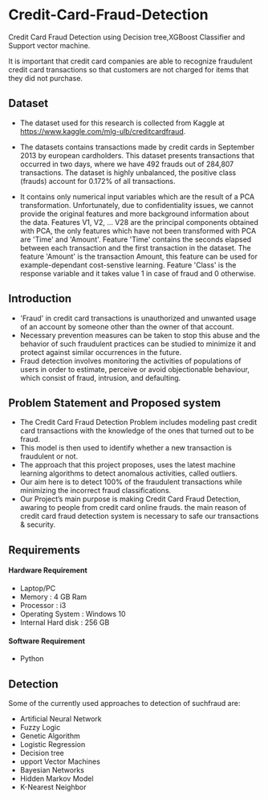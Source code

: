 # Credit-Card-Fraud-Detection
Credit Card Fraud Detection using Decision tree,XGBoost Classifier and Support vector machine.

It is important that credit card companies are able to recognize fraudulent credit card transactions so that customers are not charged for items that they did not purchase.

## Dataset
- The dataset used for this research is collected from Kaggle at https://www.kaggle.com/mlg-ulb/creditcardfraud.

- The datasets contains transactions made by credit cards in September 2013 by european cardholders. This dataset presents transactions that occurred in two days, where we have 492 frauds out of 284,807 transactions. The dataset is highly unbalanced, the positive class (frauds) account for 0.172% of all transactions.

- It contains only numerical input variables which are the result of a PCA transformation. Unfortunately, due to confidentiality issues, we cannot provide the original features and more background information about the data. Features V1, V2, … V28 are the principal components obtained with PCA, the only features which have not been transformed with PCA are 'Time' and 'Amount'. Feature 'Time' contains the seconds elapsed between each transaction and the first transaction in the dataset. The feature 'Amount' is the transaction Amount, this feature can be used for example-dependant cost-senstive learning. Feature 'Class' is the response variable and it takes value 1 in case of fraud and 0 otherwise.

## Introduction

- 'Fraud' in credit card transactions is unauthorized and unwanted usage of an account by someone other than the owner of that account.
- Necessary prevention measures can be taken to stop this abuse and the behavior of such fraudulent practices can be studied to minimize it and protect against similar occurrences in the future.
- Fraud detection involves monitoring the activities of populations of users in order to estimate, perceive or avoid objectionable behaviour, which consist of fraud, intrusion, and defaulting.

## Problem Statement and Proposed system

- The Credit Card Fraud Detection Problem includes modeling past credit card transactions with the knowledge of the ones that turned out to be fraud. 
- This model is then used to identify whether a new transaction is fraudulent or not. 
- The approach that this project proposes, uses the latest machine learning algorithms to detect anomalous activities, called outliers. 
- Our aim here is to detect 100% of the fraudulent transactions while minimizing the incorrect fraud classifications.
- Our Project’s main purpose is making Credit Card Fraud Detection, awaring to people from credit card online frauds. the main reason of credit card fraud detection system is necessary to safe our transactions & security.

## Requirements

#### Hardware Requirement
- Laptop/PC
- Memory : 4 GB Ram
- Processor : i3
- Operating System : Windows 10
- Internal Hard disk : 256 GB
#### Software Requirement
- Python

## Detection

Some of the currently used approaches to detection of suchfraud are:
- Artificial Neural Network
- Fuzzy Logic
- Genetic Algorithm
- Logistic Regression
- Decision tree
- upport Vector Machines
- Bayesian Networks
- Hidden Markov Model
- K-Nearest Neighbor




